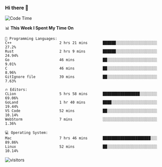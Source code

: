 ### Hi there 👋

<!--
**CrazyCollin/crazycollin** is a ✨ _special_ ✨ repository because its `README.md` (this file) appears on your GitHub profile.

Here are some ideas to get you started:

- 🔭 I’m currently working on ...
- 🌱 I’m currently learning ...
- 👯 I’m looking to collaborate on ...
- 🤔 I’m looking for help with ...
- 💬 Ask me about ...
- 📫 How to reach me: ...
- 😄 Pronouns: ...
- ⚡ Fun fact: ...
-->

<!--START_SECTION:waka-->
![Code Time](http://img.shields.io/badge/Code%20Time-157%20hrs%2033%20mins-blue)

📊 **This Week I Spent My Time On** 

```text
💬 Programming Languages: 
C++                      2 hrs 21 mins       ██████░░░░░░░░░░░░░░░░░░░   27.2% 
Rust                     2 hrs 9 mins        ██████░░░░░░░░░░░░░░░░░░░   24.94% 
Go                       46 mins             ██░░░░░░░░░░░░░░░░░░░░░░░   9.01% 
C                        46 mins             ██░░░░░░░░░░░░░░░░░░░░░░░   8.96% 
GitIgnore file           39 mins             ██░░░░░░░░░░░░░░░░░░░░░░░   7.63%

🔥 Editors: 
CLion                    5 hrs 58 mins       █████████████████░░░░░░░░   69.06% 
GoLand                   1 hr 40 mins        ████░░░░░░░░░░░░░░░░░░░░░   19.44% 
VS Code                  52 mins             ██░░░░░░░░░░░░░░░░░░░░░░░   10.14% 
WebStorm                 7 mins              ░░░░░░░░░░░░░░░░░░░░░░░░░   1.36%

💻 Operating System: 
Mac                      7 hrs 46 mins       ██████████████████████░░░   89.86% 
Linux                    52 mins             ██░░░░░░░░░░░░░░░░░░░░░░░   10.14%

```


<!--END_SECTION:waka-->


![visitors](https://visitor-badge.glitch.me/badge?page_id=crazycollin.crazycollin&left_color=green&right_color=red)
